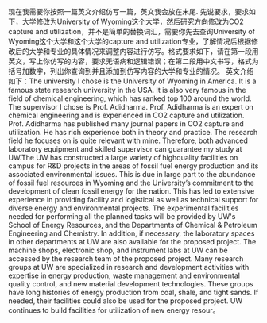 现在我需要你按照一篇英文介绍仿写一篇，英文我会放在末尾.
先说要求，要求如下，大学修改为University of Wyoming这个大学，然后研究方向修改为CO2 capture and utilization，并不是简单的替换词汇，需要你先去查询University of Wyoming这个大学和这个大学的capture and utilization专业，了解情况后根据修改后的大学和专业的具体情况来调整内容进行仿写。格式要求如下，请在第一段用英文，写上你仿写的内容，要求无语病和逻辑错误；在第二段用中文书写，格式为括号加数字，列出你查询到并且添加到仿写内容的大学和专业的情况。
英文介绍如下：The university I chose is the University of Wyoming in America. It is a famous state research university in the USA. It is also very famous in the field of chemical engineering, which has ranked top 100 around the world. The supervisor I chose is Prof. Adidharma. Prof. Adidharma is an expert on chemical engineering and is experienced in CO2 capture and utilization. Prof. Adidharma has published many journal papers in CO2 capture and utilization. He has rich experience both in theory and practice. The research field he focuses on is quite relevant with mine. Therefore, both advanced laboratory equipment and skilled supervisor can guarantee my study at UW.The UW has constructed a large variety of highquality facilities on campus for R&D projects in the areas of fossil fuel energy production and its associated environmental issues. This is due in large part to the abundance of fossil fuel resources in Wyoming and the University’s commitment to the development of clean fossil energy for the nation. This has led to extensive experience in providing facility and logistical as well as technical support for diverse energy and environmental projects. The experimental facilities needed for performing all the planned tasks will be provided by UW's School of Energy Resources, and the Departments of Chemical & Petroleum Engineering and Chemistry. In addition, if necessary, the laboratory spaces in other departments at UW are also available for the proposed project. The machine shops, electronic shop, and instrument labs at UW can be accessed by the research team of the proposed project. Many research groups at UW are specialized in research and development activities with expertise in energy production, waste management and environmental quality control, and new material development technologies. These groups have long histories of energy production from coal, shale, and tight sands. If needed, their facilities could also be used for the proposed project. UW continues to build facilities for utilization of new energy resour。
